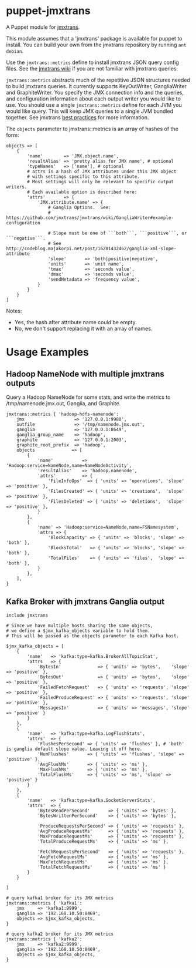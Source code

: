 # puppet-jmxtrans

A Puppet module for [jmxtrans](https://github.com/jmxtrans/jmxtrans).

This module assumes that a 'jmxtrans' package is available for
puppet to install.  You can build your own from the jmxtrans repository
by running ```ant debian```.

Use the ```jmxtrans::metrics``` define to install
jmxtrans JSON query config files.  See the [jmxtrans wiki](https://github.com/jmxtrans/jmxtrans/wiki/Queries)
if you are not familiar with jmxtrans queries.

```jmxtrans::metrics``` abstracts much of the repetitive JSON structures
needed to build jmxtrans queries.  It currently supports KeyOutWriter,
GangliaWriter and GraphiteWriter.  You specify the JMX connection info
and the queries, and configuration information about each output writer
you would like to use.  You should use a single ```jmxtrans::metrics```
define for each JVM you would like query.  This will keep JMX queries
to a single JVM bundled together.  See jmxtrans
[best practices](https://github.com/jmxtrans/jmxtrans/wiki/BestPractices)
for more information.

The ```objects``` parameter to jmxtrans::metrics is an array of hashes of the form:

```puppet
objects => [
    {
        'name'        => 'JMX.object.name',
        'resultAlias' => 'pretty alias for JMX name', # optional
        'typeNames'   => ['name'], # optional
        # attrs is a hash of JMX attributes under this JMX object
        # with settings specific to this attribute.
        # Most settings will only be relevant to specific output writers.
        # Each available option is described here:
        'attrs'       => {
            'JMX.attribute.name' => {
                # Ganglia Options.  See:
                # https://github.com/jmxtrans/jmxtrans/wiki/GangliaWriter#example-configuration

                # Slope must be one of ```both```, ```positive```, or ```negative```.
                # See http://codeblog.majakorpi.net/post/16281432462/ganglia-xml-slope-attribute
                'slope'       => 'both|positive|negative',
                'units'       => 'unit name',
                'tmax'        => 'seconds value',
                'dmax'        => 'seconds value',
                'sendMetadata => 'frequency value',
            }
        }
    }
]
```
Notes:

- Yes, the hash after attribute name could be empty.
- No, we don't support replacing it with an array of names.

# Usage Examples

## Hadoop NameNode with multiple jmxtrans outputs

Query a Hadoop NameNode for some stats, and write the metrics to
/tmp/namenode.jmx.out, Ganglia, and Graphite.

```puppet
jmxtrans::metrics { 'hadoop-hdfs-namenode':
    jmx                   => '127.0.0.1:9980',
    outfile               => '/tmp/namenode.jmx.out',
    ganglia               => '127.0.0.1:8649',
    ganglia_group_name    => 'hadoop',
    graphite              => '127.0.0.1:2003',
    graphite_root_prefix  => 'hadoop',
    objects              => [
        {
            'name'           =>  'Hadoop:service=NameNode,name=NameNodeActivity',
            'resultAlias'    => 'hadoop.namenode',
            'attrs'          => {
                'FileInfoOps'  => { 'units' => 'operations', 'slope' => 'positive' },
                'FilesCreated' => { 'units' => 'creations',  'slope' => 'positive' },
                'FilesDeleted' => { 'units' => 'deletions',  'slope' => 'positive' },
            }
        },
        {
            'name' => 'Hadoop:service=NameNode,name=FSNamesystem',
            'attrs => {
                'BlockCapacity' => { 'units' => 'blocks', 'slope' => 'both' },
                'BlocksTotal'   => { 'units' => 'blocks', 'slope' => 'both' },
                'TotalFiles'    => { 'units' => 'files',  'slope' => 'both' },
            }
        },
    ],
}
```

## Kafka Broker with jmxtrans Ganglia output

```puppet
include jmxtrans

# Since we have multiple hosts sharing the same objects,
# we define a $jmx_kafka_objects variable to hold them.
# This will be passed as the objects parameter to each Kafka host.

$jmx_kafka_objects = [
    {
        'name'   => 'kafka:type=kafka.BrokerAllTopicStat',
        'attrs   => {
            'BytesIn'              => { 'units' => 'bytes',    'slope' => 'positive' },
            'BytesOut'             => { 'units' => 'bytes',    'slope' => 'positive' },
            'FailedFetchRequest'   => { 'units' => 'requests', 'slope' => 'positive' },
            'FailedProduceRequest' => { 'units' => 'requests', 'slope' => 'positive' },
            'MessagesIn'           => { 'units' => 'messages', 'slope' => 'positive' }
        }
    },
    {
        'name'   => 'kafka:type=kafka.LogFlushStats',
        'attrs'  => {
            'FlushesPerSecond' => { 'units' => 'flushes' }, # 'both' is ganglia default slope value. Leaving it off here.
            'NumFlushes'       => { 'units' => 'flushes', 'slope' => 'positive' },
            'AvgFlushMs'       => { 'units' => 'ms' },
            'MaxFlushMs'       => { 'units' => 'ms' },
            'TotalFlushMs'     => { 'units' => 'ms', 'slope' => 'positive' }
        }
    },
    {
        'name'   => 'kafka:type=kafka.SocketServerStats',
        'attrs'  => {
            'BytesReadPerSecond'       => { 'units' => 'bytes' },
            'BytesWrittenPerSecond'    => { 'units' => 'bytes' },

            'ProduceRequestsPerSecond' => { 'units' => 'requests' },
            'AvgProduceRequestMs'      => { 'units' => 'requests' },
            'MaxProduceRequestMs'      => { 'units' => 'requests' },
            'TotalProduceRequestMs'    => { 'units' => 'ms' },

            'FetchRequestsPerSecond'   => { 'units' => 'requests' },
            'AvgFetchRequestMs'        => { 'units' => 'ms' },
            'MaxFetchRequestMs'        => { 'units' => 'ms' },
            'TotalFetchRequestMs'      => { 'units' => 'ms' }
        }
    }

]

# query kafka1 broker for its JMX metrics
jmxtrans::metrics { 'kafka1':
    jmx     => 'kafka1:9999',
    ganglia => '192.168.10.50:8469',
    objects => $jmx_kafka_objects,
}

# query kafka2 broker for its JMX metrics
jmxtrans::metrics { 'kafka2':
    jmx     => 'kafka2:9999',
    ganglia => '192.168.10.50:8469',
    objects => $jmx_kafka_objects,
}
```
